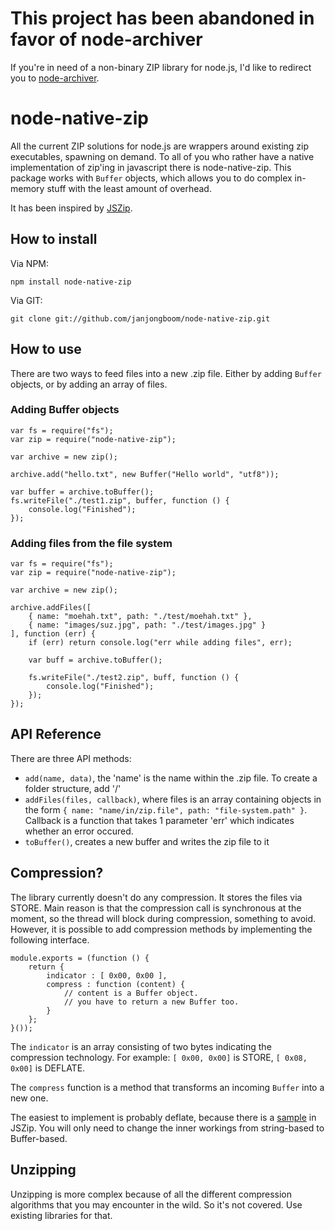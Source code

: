 # This project has been abandoned in favor of node-archiver

If you're in need of a non-binary ZIP library for node.js, I'd like to redirect you to 
[node-archiver](https://github.com/ctalkington/node-archiver).

# node-native-zip

All the current ZIP solutions for node.js are wrappers around existing zip executables, spawning on demand.
To all of you who rather have a native implementation of zip'ing in javascript there is node-native-zip.
This package works with `Buffer` objects, which allows you to do complex in-memory stuff with the least
amount of overhead.

It has been inspired by [JSZip](https://github.com/Stuk/jszip).

## How to install

Via NPM:

    npm install node-native-zip
    
Via GIT:

    git clone git://github.com/janjongboom/node-native-zip.git
    
## How to use

There are two ways to feed files into a new .zip file. Either by adding `Buffer` objects, or by adding
an array of files.

### Adding Buffer objects

    var fs = require("fs");
    var zip = require("node-native-zip");
    
    var archive = new zip();
    
    archive.add("hello.txt", new Buffer("Hello world", "utf8"));
    
    var buffer = archive.toBuffer();
    fs.writeFile("./test1.zip", buffer, function () {
        console.log("Finished");
    });
    
### Adding files from the file system

    var fs = require("fs");
    var zip = require("node-native-zip");
    
    var archive = new zip();
    
    archive.addFiles([ 
        { name: "moehah.txt", path: "./test/moehah.txt" },
        { name: "images/suz.jpg", path: "./test/images.jpg" }
    ], function (err) {
        if (err) return console.log("err while adding files", err);
        
        var buff = archive.toBuffer();
        
        fs.writeFile("./test2.zip", buff, function () {
            console.log("Finished");
        });
    });
    
## API Reference

There are three API methods:

* `add(name, data)`, the 'name' is the name within the .zip file. To create a folder structure, add '/'
* `addFiles(files, callback)`, where files is an array containing objects in the form ` { name: "name/in/zip.file", path: "file-system.path" } `. Callback is a function that takes 1 parameter 'err' which indicates whether an error occured.
* `toBuffer()`, creates a new buffer and writes the zip file to it

## Compression?

The library currently doesn't do any compression. It stores the files via STORE. Main reason is that the
compression call is synchronous at the moment, so the thread will block during compression, something to
avoid.
However, it is possible to add compression methods by implementing the following interface.

    module.exports = (function () {
        return {
            indicator : [ 0x00, 0x00 ],
            compress : function (content) {
                // content is a Buffer object.
                // you have to return a new Buffer too.
            }
        };
    }());

The `indicator` is an array consisting of two bytes indicating the compression technology.
For example: `[ 0x00, 0x00]` is STORE, `[ 0x08, 0x00]` is DEFLATE.

The `compress` function is a method that transforms an incoming `Buffer` into a new one.

The easiest to implement is probably deflate, because there is a [sample](https://github.com/Stuk/jszip/blob/master/jszip-deflate.js)
in JSZip. You will only need to change the inner workings from string-based to Buffer-based.

## Unzipping

Unzipping is more complex because of all the different compression algorithms that you may
encounter in the wild. So it's not covered. Use existing libraries for that.

